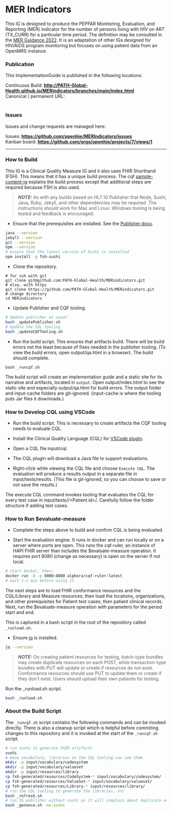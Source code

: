 # MER Indicators

This IG is designed to produce the PEPFAR Monitoring, Evaluation, and Reporting (MER) indicator for the number of persons living with HIV on ART (TX_CURR) for a particular time period. The definition may be consulted in the [MER Guidance 2022](https://www.state.gov/wp-content/uploads/2021/09/FY22-MER-2.6-Indicator-Reference-Guide.pdf). It is an adaptation of other IGs designed for HIV/AIDS program monitoring but focuses on using patient data from an OpenMRS instance.

### Publication
This ImplementationGuide is published in the following locations:

Continuous Build: __http://PATH-Global-Health.github.io/MERindicators/branches/main/index.html__  
Canonical / permanent URL: 
<br> </br>

### Issues
Issues and change requests are managed here:  

Issues:  __https://github.com/openhie/MERIndicators/issues__  
Kanban board:  __https://github.com/orgs/openhie/projects/7/views/1__  

---

### How to Build

This IG is a Clinical Quality Measure IG and it also uses FHIR Shorthand (FSH). This means that it has a unique build process. The cqf [sample-content-ig](https://github.com/cqframework/sample-content-ig) explains the build process except that additional steps are required because FSH is also used. 

> **_NOTE:_** As with any builds based on HL7 IG Publisher that Node, Sushi, Java, Ruby, Jekyll, and other dependencies may be required. The instructions should work for Mac and Linux. Windows tooling is being tested and feedback is encouraged.

* Ensure that the prerequisites are installed. See the [Publisher docs](https://confluence.hl7.org/pages/viewpage.action?pageId=35718627#IGPublisherDocumentation-QuickStart).

```bash
java --version
jekyll --version
git --version
npm --version
# ensure that the latest version of Sushi is installed
npm install -g fsh-sushi
```

* Clone the repository.
```
# for ssh with git
git clone git@github.com:PATH-Global-Health/MERindicators.git
# else, with https
git clone https://github.com/PATH-Global-Health/MERindicators.git
# change directory
cd MERindicators
```

* Update Publisher and CQF tooling.
```bash
# Update publisher as usual
bash _updatePublisher.sh
# Update the CQL tooling
bash _updateCQFTooling.sh
```

* Run the build script. This ensures that artifacts build. There will be build errors not the least because of fixes needed in the publisher tooling. (To view the build errors, open output/qa.html in a browser). The build should complete.
```
bash _runcqf.sh
```

The build script will create an implementation guide and a static site for its narrative and artifacts, located in `output`. Open output/index.html to see the static site and especially output/qa.html for build errors. The output folder and input-cache folders are git-ignored. (input-cache is where the tooling puts Jar files it downloads.)


### How to Develop CQL using VSCode

* Run the build script. This is necessary to create artifacts the CQF tooling needs to evaluate CQL.

* Install the Clinical Quality Language (CQL) for [VSCode plugin](https://marketplace.visualstudio.com/items?itemName=cqframework.cql). 

* Open a CQL file input/cql.

* The CQL plugin will download a Java file to support evaluations.

* Right-click while viewing the CQL file and choose `Execute CQL`. The evaluation will produce a results output in a separate file in input/tests/results. (This file is git-ignored, so you can choose to save or not save the results.)

The execute CQL command invokes tooling that evaluates the CQL for every test case in input/tests/<Library Name>/<Patient.id>/<bundle source>. Carefully follow the folder structure if adding test cases.


### How to Run $evaluate-measure

* Complete the steps above to build and confirm CQL is being evaluated.

* Start the evaluation engine. It runs in docker and can run locally or on a server where ports are open. This runs the cqf-ruler, an instance of HAPI FHIR server than includes the $evaluate-measure operation. It requires port 8080 (change as necessary) is open on the server if not local.
```bash
# start docker, then:
docker run -d -p 8080:8080 alphora/cqf-ruler:latest
# wait 1-2 min before using it
```

The next steps are to load FHIR conformance resources and the CQL/Library and Measure resources; then load the locations, organizations, and other prerequisites for Patient test cases; then patient clinical records. Next, run the $evaluate-measure operation with parameters for the period start and end.

This is captured in a bash script in the root of the repository called `_runload.sh`.

* Ensure [jq](https://jqlang.github.io/jq/download/) is installed. 
```bash
jq --version
```

> **_NOTE:_** On creating patient resources for testing, batch-type bundles may create duplicate resources on each POST, while transaction-type bundles with PUT will update or create if resources do not exist. Conformance resources should use PUT to update them or create if they don't exist. Users should upload their own patients for testing.

Run the _runload.sh script. 
```bash
bash _runload.sh
```

### About the Build Script

The `_runcqf.sh` script contains the following commands and can be invoked directly. There is also a cleanup script which is helpful before commiting changes to this repository and it is invoked at the start of the `_runcqf.sh` script.

```bash
# run sushi to generate FHIR artifacts
sushi
# move vocabulary, libraries so the CQL tooling can see them
mkdir -p input/vocabulary/codesystem
mkdir -p input/vocabulary/valueset
mkdir -p input/resources/library
cp fsh-generated/resources/CodeSystem-* input/vocabulary/codesystem/
cp fsh-generated/resources/ValueSet-* input/vocabulary/valueset/
cp fsh-generated/resources/Library-* input/resources/library/
# run the CQL tooling to generate the libraries, etc
bash _refresh.sh 
# run IG publisher without sushi as it will complain about duplicate vocabularies
bash _genonce.sh -no-sushi 
```



